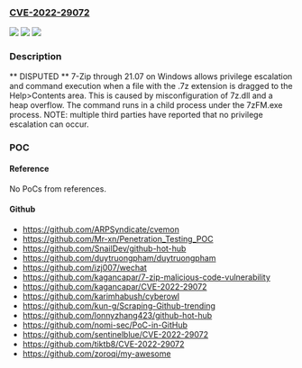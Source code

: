 ### [CVE-2022-29072](https://cve.mitre.org/cgi-bin/cvename.cgi?name=CVE-2022-29072)
![](https://img.shields.io/static/v1?label=Product&message=n%2Fa&color=blue)
![](https://img.shields.io/static/v1?label=Version&message=n%2Fa&color=blue)
![](https://img.shields.io/static/v1?label=Vulnerability&message=n%2Fa&color=brighgreen)

### Description

** DISPUTED ** 7-Zip through 21.07 on Windows allows privilege escalation and command execution when a file with the .7z extension is dragged to the Help>Contents area. This is caused by misconfiguration of 7z.dll and a heap overflow. The command runs in a child process under the 7zFM.exe process. NOTE: multiple third parties have reported that no privilege escalation can occur.

### POC

#### Reference
No PoCs from references.

#### Github
- https://github.com/ARPSyndicate/cvemon
- https://github.com/Mr-xn/Penetration_Testing_POC
- https://github.com/SnailDev/github-hot-hub
- https://github.com/duytruongpham/duytruongpham
- https://github.com/izj007/wechat
- https://github.com/kagancapar/7-zip-malicious-code-vulnerability
- https://github.com/kagancapar/CVE-2022-29072
- https://github.com/karimhabush/cyberowl
- https://github.com/kun-g/Scraping-Github-trending
- https://github.com/lonnyzhang423/github-hot-hub
- https://github.com/nomi-sec/PoC-in-GitHub
- https://github.com/sentinelblue/CVE-2022-29072
- https://github.com/tiktb8/CVE-2022-29072
- https://github.com/zoroqi/my-awesome

